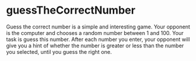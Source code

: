 # guessTheCorrectNumber
Guess the correct number is a simple and interesting game. Your opponent is the computer and chooses a random number between 1 and 100. Your task is guess this number. After each number you enter, your opponent will give you a hint of whether the number is greater or less than the number you selected, until you guess the right one. 
